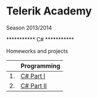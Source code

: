 Telerik Academy
===============
Season 2013/2014

*********** C# ***********

Homeworks and projects

|     | Programming
| --- | ------------------------------------------------------------------------------------------------- |
| 1.  | [C# Part I](https://github.com/Anastasoff/Telerik-Academy/tree/master/Programming/CSharpPartOne)  |
| 2.  | [C# Part II](https://github.com/Anastasoff/Telerik-Academy/tree/master/Programming/CSharpPartTwo) |
